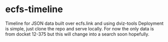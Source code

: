 # ecfs-timeline
Timeline for JSON data built over ecfs.link and using dviz-tools
Deployment is simple, just clone the repo and serve locally.  For now the only data is from docket 12-375 but this will change into a search soon hopefully.
